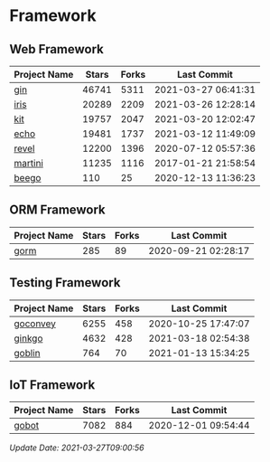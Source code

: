 # Framework

## Web Framework
| Project Name | Stars | Forks | Last Commit |
| ------------ | ----- | ----- | ----------- |
| [gin](https://github.com/gin-gonic/gin) | 46741 | 5311 | 2021-03-27 06:41:31 |
| [iris](https://github.com/kataras/iris) | 20289 | 2209 | 2021-03-26 12:28:14 |
| [kit](https://github.com/go-kit/kit) | 19757 | 2047 | 2021-03-20 12:02:47 |
| [echo](https://github.com/labstack/echo) | 19481 | 1737 | 2021-03-12 11:49:09 |
| [revel](https://github.com/revel/revel) | 12200 | 1396 | 2020-07-12 05:57:36 |
| [martini](https://github.com/go-martini/martini) | 11235 | 1116 | 2017-01-21 21:58:54 |
| [beego](https://github.com/astaxie/beego) | 110 | 25 | 2020-12-13 11:36:23 |

## ORM Framework
| Project Name | Stars | Forks | Last Commit |
| ------------ | ----- | ----- | ----------- |
| [gorm](https://github.com/jinzhu/gorm) | 285 | 89 | 2020-09-21 02:28:17 |

## Testing Framework
| Project Name | Stars | Forks | Last Commit |
| ------------ | ----- | ----- | ----------- |
| [goconvey](https://github.com/smartystreets/goconvey) | 6255 | 458 | 2020-10-25 17:47:07 |
| [ginkgo](https://github.com/onsi/ginkgo) | 4632 | 428 | 2021-03-18 02:54:38 |
| [goblin](https://github.com/franela/goblin) | 764 | 70 | 2021-01-13 15:34:25 |

## IoT Framework
| Project Name | Stars | Forks | Last Commit |
| ------------ | ----- | ----- | ----------- |
| [gobot](https://github.com/hybridgroup/gobot) | 7082 | 884 | 2020-12-01 09:54:44 |

*Update Date: 2021-03-27T09:00:56*